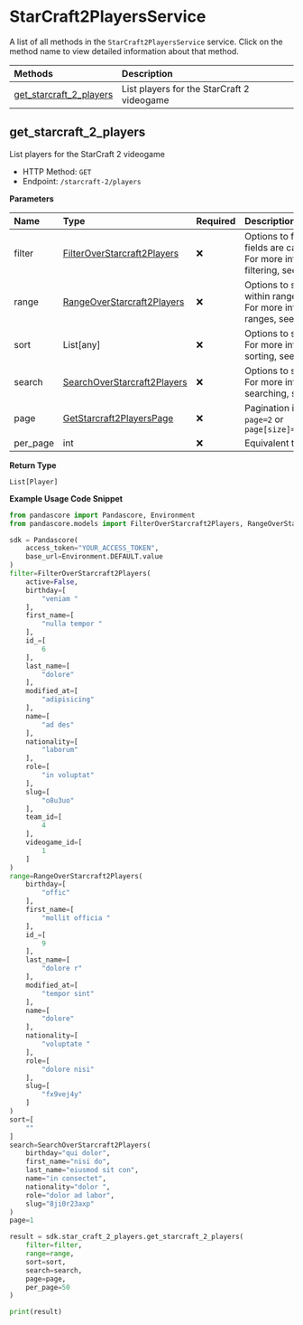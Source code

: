 # StarCraft2PlayersService

A list of all methods in the `StarCraft2PlayersService` service. Click on the method name to view detailed information about that method.

| Methods                                             | Description                                |
| :-------------------------------------------------- | :----------------------------------------- |
| [get_starcraft_2_players](#get_starcraft_2_players) | List players for the StarCraft 2 videogame |

## get_starcraft_2_players

List players for the StarCraft 2 videogame

- HTTP Method: `GET`
- Endpoint: `/starcraft-2/players`

**Parameters**

| Name     | Type                                                                    | Required | Description                                                                                                                                         |
| :------- | :---------------------------------------------------------------------- | :------- | :-------------------------------------------------------------------------------------------------------------------------------------------------- |
| filter   | [FilterOverStarcraft2Players](../models/FilterOverStarcraft2Players.md) | ❌       | Options to filter results. String fields are case sensitive <br/>For more information on filtering, see [docs](/docs/filtering-and-sorting#filter). |
| range    | [RangeOverStarcraft2Players](../models/RangeOverStarcraft2Players.md)   | ❌       | Options to select results within ranges <br/>For more information on ranges, see [docs](/docs/filtering-and-sorting#range).                         |
| sort     | List[any]                                                               | ❌       | Options to sort results <br/>For more information on sorting, see [docs](/docs/filtering-and-sorting#sort).                                         |
| search   | [SearchOverStarcraft2Players](../models/SearchOverStarcraft2Players.md) | ❌       | Options to search results <br/>For more information on searching, see [docs](/docs/filtering-and-sorting#search).                                   |
| page     | [GetStarcraft2PlayersPage](../models/GetStarcraft2PlayersPage.md)       | ❌       | Pagination in the form of `page=2` or `page[size]=30&page[number]=2`                                                                                |
| per_page | int                                                                     | ❌       | Equivalent to `page[size]`                                                                                                                          |

**Return Type**

`List[Player]`

**Example Usage Code Snippet**

```python
from pandascore import Pandascore, Environment
from pandascore.models import FilterOverStarcraft2Players, RangeOverStarcraft2Players, SearchOverStarcraft2Players

sdk = Pandascore(
    access_token="YOUR_ACCESS_TOKEN",
    base_url=Environment.DEFAULT.value
)
filter=FilterOverStarcraft2Players(
    active=False,
    birthday=[
        "veniam "
    ],
    first_name=[
        "nulla tempor "
    ],
    id_=[
        6
    ],
    last_name=[
        "dolore"
    ],
    modified_at=[
        "adipisicing"
    ],
    name=[
        "ad des"
    ],
    nationality=[
        "laborum"
    ],
    role=[
        "in voluptat"
    ],
    slug=[
        "o8u3uo"
    ],
    team_id=[
        4
    ],
    videogame_id=[
        1
    ]
)
range=RangeOverStarcraft2Players(
    birthday=[
        "offic"
    ],
    first_name=[
        "mollit officia "
    ],
    id_=[
        9
    ],
    last_name=[
        "dolore r"
    ],
    modified_at=[
        "tempor sint"
    ],
    name=[
        "dolore"
    ],
    nationality=[
        "voluptate "
    ],
    role=[
        "dolore nisi"
    ],
    slug=[
        "fx9vej4y"
    ]
)
sort=[
    ""
]
search=SearchOverStarcraft2Players(
    birthday="qui dolor",
    first_name="nisi do",
    last_name="eiusmod sit con",
    name="in consectet",
    nationality="dolor ",
    role="dolor ad labor",
    slug="8ji0r23axp"
)
page=1

result = sdk.star_craft_2_players.get_starcraft_2_players(
    filter=filter,
    range=range,
    sort=sort,
    search=search,
    page=page,
    per_page=50
)

print(result)
```

<!-- This file was generated by liblab | https://liblab.com/ -->
